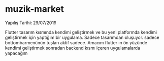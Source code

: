 # muzik-market

Yapılış Tarihi: 29/07/2019

Flutter tasarım kısmında kendimi geliştirmek ve bu yeni platformda kendimi geliştirmek için yaptığım bir uygulama.
Sadece tasarımdan oluşuyor. sadece bottombarmenünün tuşları aktif sadece. Amacım flutter ın ön yüzünde kendimi geliştirmek sonradan
backend kısmı içeren uygulamalarda yapacağım
